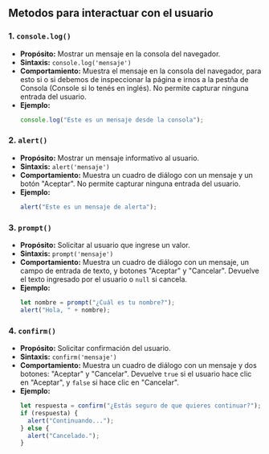## Metodos para interactuar con el usuario

### 1. **`console.log()`**

- **Propósito:** Mostrar un mensaje en la consola del navegador.
- **Sintaxis:** `console.log('mensaje')`
- **Comportamiento:** Muestra el mensaje en la consola del navegador, para esto si o si debemos de inspeccionar la página e irnos a la pestña de Consola (Console si lo tenés en inglés). No permite capturar ninguna entrada del usuario.
- **Ejemplo:**
  ```javascript
  console.log("Este es un mensaje desde la consola");
  ```

### 2. **`alert()`**

- **Propósito:** Mostrar un mensaje informativo al usuario.
- **Sintaxis:** `alert('mensaje')`
- **Comportamiento:** Muestra un cuadro de diálogo con un mensaje y un botón "Aceptar". No permite capturar ninguna entrada del usuario.
- **Ejemplo:**
  ```javascript
  alert("Este es un mensaje de alerta");
  ```

### 3. **`prompt()`**

- **Propósito:** Solicitar al usuario que ingrese un valor.
- **Sintaxis:** `prompt('mensaje')`
- **Comportamiento:** Muestra un cuadro de diálogo con un mensaje, un campo de entrada de texto, y botones "Aceptar" y "Cancelar". Devuelve el texto ingresado por el usuario o `null` si cancela.
- **Ejemplo:**
  ```javascript
  let nombre = prompt("¿Cuál es tu nombre?");
  alert("Hola, " + nombre);
  ```

### 4. **`confirm()`**

- **Propósito:** Solicitar confirmación del usuario.
- **Sintaxis:** `confirm('mensaje')`
- **Comportamiento:** Muestra un cuadro de diálogo con un mensaje y dos botones: "Aceptar" y "Cancelar". Devuelve `true` si el usuario hace clic en "Aceptar", y `false` si hace clic en "Cancelar".
- **Ejemplo:**
  ```javascript
  let respuesta = confirm("¿Estás seguro de que quieres continuar?");
  if (respuesta) {
    alert("Continuando...");
  } else {
    alert("Cancelado.");
  }
  ```
